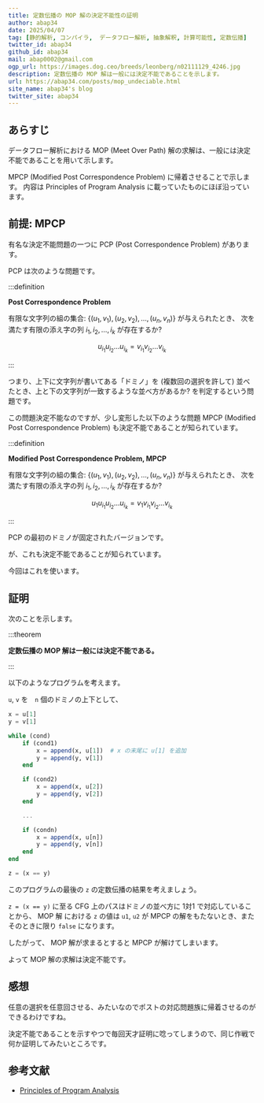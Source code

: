 ```yaml
---
title: 定数伝播の MOP 解の決定不能性の証明
author: abap34
date: 2025/04/07
tag: [静的解析, コンパイラ,  データフロー解析, 抽象解釈, 計算可能性, 定数伝播]
twitter_id: abap34
github_id: abap34
mail: abap0002@gmail.com
ogp_url: https://images.dog.ceo/breeds/leonberg/n02111129_4246.jpg
description: 定数伝播の MOP 解は一般には決定不能であることを示します。
url: https://abap34.com/posts/mop_undeciable.html
site_name: abap34's blog
twitter_site: abap34
---
```


## あらすじ

データフロー解析における MOP (Meet Over Path) 解の求解は、一般には決定不能であることを用いて示します。

MPCP (Modified Post Correspondence Problem) に帰着させることで示します。 内容は Principles of Program Analysis に載っていたものにほぼ沿っています。

## 前提: MPCP

有名な決定不能問題の一つに PCP (Post Correspondence Problem) があります。

PCP は次のような問題です。

:::definition

**Post Correspondence Problem**

有限な文字列の組の集合: $\{(u_1, v_1), (u_2, v_2), \ldots, (u_n, v_n)\}$ が与えられたとき、
次を満たす有限の添え字の列 $i_1, i_2, \ldots, i_k$ が存在するか?

$$
u_{i_1} u_{i_2} \ldots u_{i_k} = v_{i_1} v_{i_2} \ldots v_{i_k}
$$

:::

つまり、上下に文字列が書いてある「ドミノ」を (複数回の選択を許して) 並べたとき、上と下の文字列が一致するような並べ方があるか? を判定するという問題です。


この問題決定不能なのですが、少し変形した以下のような問題 MPCP (Modified Post Correspondence Problem) も決定不能であることが知られています。


:::definition

**Modified Post Correspondence Problem, MPCP**

有限な文字列の組の集合: $\{(u_1, v_1), (u_2, v_2), \ldots, (u_n, v_n)\}$ が与えられたとき、
次を満たす有限の添え字の列 $i_1, i_2, \ldots, i_k$ が存在するか?

$$
u_{1} u_{i_1} u_{i_2} \ldots u_{i_k} = v_{1} v_{i_1} v_{i_2} \ldots v_{i_k}
$$

:::


PCP の最初のドミノが固定されたバージョンです。　

が、これも決定不能であることが知られています。

今回はこれを使います。

## 証明

次のことを示します。

:::theorem

**定数伝播の MOP 解は一般には決定不能である。**

:::


以下のようなプログラムを考えます。

`u`, `v` を　`n` 個のドミノの上下として、

```julia
x = u[1]
y = v[1]

while (cond) 
    if (cond1)
        x = append(x, u[1])  # x の末尾に u[1] を追加
        y = append(y, v[1])
    end

    if (cond2)
        x = append(x, u[2])
        y = append(y, v[2])
    end

    ...

    if (condn)
        x = append(x, u[n])
        y = append(y, v[n])
    end
end

z = (x == y) 

```

このプログラムの最後の `z` の定数伝播の結果を考えましょう。

`z = (x == y)` に至る CFG 上のパスはドミノの並べ方に 1対1 で対応していることから、
$\text{MOP}$ 解 における `z` の値は `u1`, `u2` が MPCP の解をもたないとき、またそのときに限り `false` になります。



したがって、 $\text{MOP}$ 解が求まるとすると MPCP が解けてしまいます。

よって $\text{MOP}$ 解の求解は決定不能です。

## 感想

任意の選択を任意回させる、みたいなのでポストの対応問題族に帰着させるのができるわけですね。

決定不能であることを示すやつで毎回天才証明に唸ってしまうので、同じ作戦で何か証明してみたいところです。

## 参考文献

- [Principles of Program Analysis](https://link.springer.com/book/10.1007/978-3-662-03811-6)





